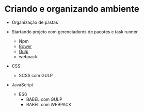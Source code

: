 # Criando e organizando ambiente

* Organização de pastas
* Startando projeto com gerenciadores de pacotes e task runner
  * Npm
  * [Bower](/estudo1/Bower)
  * [Gulp](/estudo1/Gulp)
  * webpack

* CSS
  * SCSS com GULP
* JavaScript
  * ES6
    * BABEL com GULP
    * BABEL com WEBPACK




